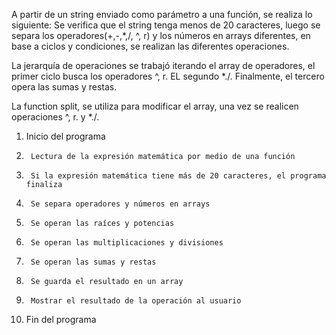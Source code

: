 A partir de un string enviado como parámetro a una función, se realiza lo siguiente:
Se verifica que el string tenga menos de 20 caracteres, luego se separa los operadores(+,-,*,/, ^, r) y los números 
en arrays diferentes, en base a ciclos y condiciones, se realizan las diferentes operaciones. 

La jerarquía de operaciones se trabajó iterando el array de operadores, el primer ciclo busca los operadores ^, r. EL segundo *./. Finalmente, el tercero opera las sumas y restas.

La function split, se utiliza para modificar el array, una vez se realicen operaciones ^, r.  y *./.




1. Inicio del programa
2.      Lectura de la expresión matemática por medio de una función 
3. 	    Si la expresión matemática tiene más de 20 caracteres, el programa finaliza
4. 	    Se separa operadores y números en arrays
5. 	    Se operan las raíces y potencias
6. 	    Se operan las multiplicaciones y divisiones
7. 	    Se operan las sumas y restas
8. 	    Se guarda el resultado en un array
9. 	    Mostrar el resultado de la operación al usuario
10. Fin del programa


